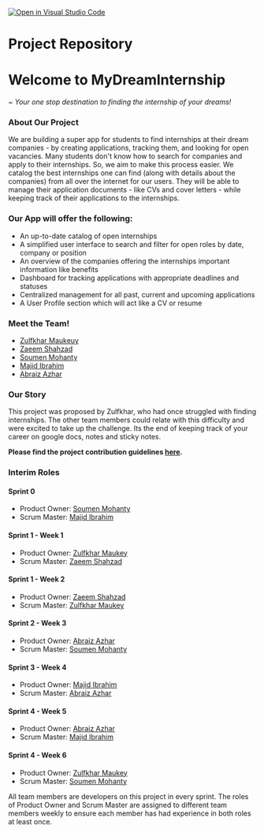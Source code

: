 [![Open in Visual Studio Code](https://classroom.github.com/assets/open-in-vscode-c66648af7eb3fe8bc4f294546bfd86ef473780cde1dea487d3c4ff354943c9ae.svg)](https://classroom.github.com/online_ide?assignment_repo_id=8760610&assignment_repo_type=AssignmentRepo)
# Project Repository

# Welcome to MyDreamInternship 
~ _Your one stop destination to finding the internship of your dreams!_

### About Our Project

We are building a super app for students to find internships at their dream companies - by creating applications, tracking them, and looking for open vacancies. Many students don't know how to search for companies and apply to their internships. So, we aim to make this process easier. We catalog the best internships one can find (along with details about the companies) from all over the internet for our users. They will be able to manage their application documents - like CVs and cover letters - while keeping track of their applications to the internships. 


### Our App will offer the following:

* An up-to-date catalog of open internships
* A simplified user interface to search and filter for open roles by date, company or position
* An overview of the companies offering the internships important information like benefits
* Dashboard for tracking applications with appropriate deadlines and statuses
* Centralized management for all past, current and upcoming applications 
* A User Profile section which will act like a CV or resume

### Meet the Team!

- [Zulfkhar Maukeuy](https://github.com/zulfkhar00)
- [Zaeem Shahzad](https://github.com/ms12297)
- [Soumen Mohanty](https://github.com/soumen02)
- [Majid Ibrahim](https://github.com/Majid778)
- [Abraiz Azhar](https://github.com/Abraiz01)

### Our Story

This project was proposed by Zulfkhar, who had once struggled with finding internships. The other team members could relate with this difficulty and were excited to take up the challenge. Its the end of keeping track of your career on google docs, notes and sticky notes. 

**Please find the project contribution guidelines [here](https://github.com/agiledev-students-fall2022/final-project-team-my-dream-internship/blob/master/CONTRIBUTING.md).**

### Interim Roles

#### Sprint 0

- Product Owner: [Soumen Mohanty](https://github.com/soumen02)
- Scrum Master: [Majid Ibrahim](https://github.com/Majid778)

#### Sprint 1 - Week 1

- Product Owner: [Zulfkhar Maukey](https://github.com/zulfkhar00)
- Scrum Master: [Zaeem Shahzad](https://github.com/ms12297)

#### Sprint 1 - Week 2

- Product Owner: [Zaeem Shahzad](https://github.com/ms12297)
- Scrum Master: [Zulfkhar Maukey](https://github.com/zulfkhar00)


#### Sprint 2 - Week 3

- Product Owner: [Abraiz Azhar](https://github.com/Abraiz01)
- Scrum Master: [Soumen Mohanty](https://github.com/soumen02)

#### Sprint 3 - Week 4

- Product Owner: [Majid Ibrahim](https://github.com/Majid778)
- Scrum Master: [Abraiz Azhar](https://github.com/Abraiz01)

#### Sprint 4 - Week 5

- Product Owner: [Abraiz Azhar](https://github.com/Abraiz01)
- Scrum Master: [Majid Ibrahim](https://github.com/Majid778)

#### Sprint 4 - Week 6

- Product Owner: [Zulfkhar Maukey](https://github.com/zulfkhar00)
- Scrum Master: [Soumen Mohanty](https://github.com/soumen02)

All team members are developers on this project in every sprint. The roles of Product Owner and Scrum Master are assigned to different team members weekly to ensure each member has had experience in both roles at least once. 
